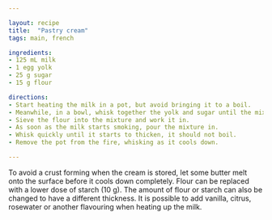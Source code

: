 ```yaml
---

layout: recipe
title:  "Pastry cream"
tags: main, french

ingredients:
- 125 mL milk
- 1 egg yolk
- 25 g sugar
- 15 g flour

directions:
- Start heating the milk in a pot, but avoid bringing it to a boil.
- Meanwhile, in a bowl, whisk together the yolk and sugar until the mixture starts to whiten.
- Sieve the flour into the mixture and work it in.
- As soon as the milk starts smoking, pour the mixture in.
- Whisk quickly until it starts to thicken, it should not boil.
- Remove the pot from the fire, whisking as it cools down.

---
```


To avoid a crust forming when the cream is stored, let some butter melt onto the surface before it cools down completely.
Flour can be replaced with a lower dose of starch (10 g). The amount of flour or starch can also be changed to have a different thickness.
It is possible to add vanilla, citrus, rosewater or another flavouring when heating up the milk.
